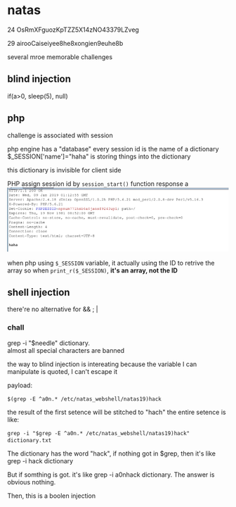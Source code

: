 # natas
24 OsRmXFguozKpTZZ5X14zNO43379LZveg

29 airooCaiseiyee8he8xongien9euhe8b

several mroe memorable challenges

## blind injection

if(a>0, sleep(5), null)

## php   

challenge is associated with session

php engine has a "database"
every session id is the name of a dictionary
$_SESSION['name']="haha" is storing things into the dictionary

this dictionary is invisible for client side


PHP assign session id by 
`session_start()` function
response a 
![](_v_images/20190108215136701_743505338.png)

when php using `$_SESSION` variable, it actually using the ID to retrive the array
so when `print_r($_SESSION)`, **it's an array, not the ID**

## shell injection

there're no alternative for && ; |

### chall
grep -i "$needle" dictionary.   
almost all special characters are banned

the way to blind injection is intereating
because the variable I can manipulate is quoted, I can't escape it 

payload:

```shell
$(grep -E ^a0n.* /etc/natas_webshell/natas19)hack
```

the result of the first setence will be stitched to "hach"
the entire setence is like:
```shell
grep -i "$grep -E ^a0n.* /etc/natas_webshell/natas19)hack" dictionary.txt
```

The dictionary has the word "hack", if nothing got in $grep, then it's like
grep -i hack dictionary

But if somthing is got. it's like
grep -i a0nhack dictionary.
The answer is obvious nothing.

Then, this is a boolen injection